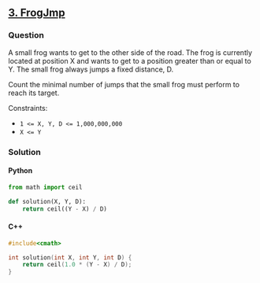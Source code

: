 ## **[3. FrogJmp](https://app.codility.com/programmers/lessons/3-time_complexity/frog_jmp/)**

### Question
A small frog wants to get to the other side of the road. The frog is currently located at position X and wants to get to a position greater than or equal to Y. The small frog always jumps a fixed distance, D.

Count the minimal number of jumps that the small frog must perform to reach its target.

Constraints:
- `1 <= X, Y, D <= 1,000,000,000`
- `X <= Y`

### Solution

#### Python
```python
from math import ceil 

def solution(X, Y, D):
    return ceil((Y - X) / D)
```

#### C++
```cpp
#include<cmath>

int solution(int X, int Y, int D) {
    return ceil(1.0 * (Y - X) / D);
}
```
